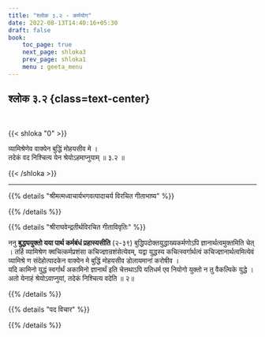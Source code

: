 ```yaml
---
title: "श्लोक ३.२ - कर्मयोग"
date: 2022-08-13T14:40:16+05:30
draft: false
book:
    toc_page: true
    next_page: shloka3
    prev_page: shloka1
    menu : geeta_menu
---
```




## श्लोक ३.२ {class=text-center}

<br/>

{{< shloka  "0"  >}}

व्यामिश्रेणेव वाक्येन बुद्धिं मोहयसीव मे ।  
तदेकं वद निश्चित्य येन श्रेयोऽहमाप्नुयाम् ॥ ३.२ ॥

{{< /shloka >}}

---


{{% details "श्रीमत्मध्वाचार्यभगवत्पादाचर्य विरचित  गीताभाष्य" %}}



{{% /details %}}



{{% details "श्रीराघवेन्द्रतीर्थविरचित गीताविवृतिः" %}}

ननु **बुद्ध्ययुक्तो यया पार्थ कर्मबंधं प्रहास्यसीति** (२-३९)
बुद्धिपदोक्तयुद्धाख्यकर्मणोऽपि ज्ञानार्थत्वमुक्तमिति चेत्‌ । तर्हि व्यामिश्रेण
क्वचित्कर्मप्रशंसा कचिज्ज्ञान्रशंसेत्येवम्‌, यद्वा युद्धस्य कचित्स्वर्गार्थत्वं
कचिज्ज्ञानार्थत्वमित्येवं व्यामिश्रे ण संदेहोत्पादकेन वाक्येन मे बुद्धिं मोहयसीव
डोलायमानां करोषीव ।  
यदि कामिनो युद्धं स्वर्गार्थं अकामिनो ज्ञानार्थं इति
चेत्तथाऽपि यतिधर्म एव नियोगो युक्तो न तु वैकल्पिके युद्धे । अतो येनाहं
श्रेयोऽवाप्नुयां, तदेकं निश्चित्य वदेति ॥ २॥

{{% /details %}}



{{% details "पद विचार" %}}


{{% /details %}}
